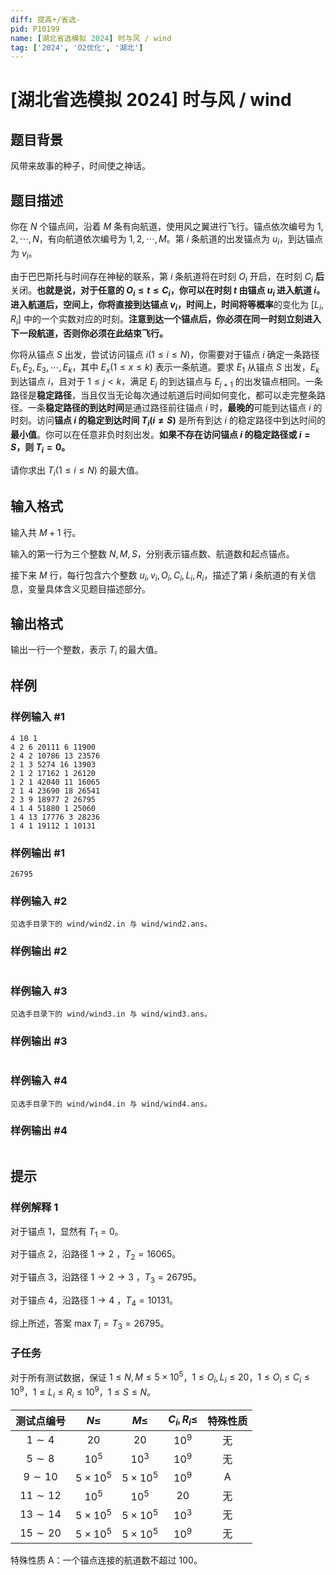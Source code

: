 ```yaml
---
diff: 提高+/省选-
pid: P10199
name: [湖北省选模拟 2024] 时与风 / wind
tag: ['2024', 'O2优化', '湖北']
---
```

# [湖北省选模拟 2024] 时与风 / wind
## 题目背景

风带来故事的种子，时间使之神话。
## 题目描述

你在 $N$ 个锚点间，沿着 $M$ 条有向航道，使用风之翼进行飞行。锚点依次编号为 $1,2,\cdots,N$，有向航道依次编号为 $1,2,\cdots,M$。第 $i$ 条航道的出发锚点为 $u_i$，到达锚点为 $v_i$。

由于巴巴斯托与时间存在神秘的联系，第 $i$ 条航道将在时刻 $O_i$ 开启，在时刻 $C_i$ **后**关闭。**也就是说，对于任意的 $O_i \le t \le C_i$，你可以在时刻 $t$ 由锚点 $u_i$ 进入航道 $i$。**进入航道后，空间上，你将直接到达锚点 $v_i$，时间上，时间将**等概率**的变化为 $[L_i,R_i]$ 中的一个实数对应的时刻。**注意到达一个锚点后，你必须在同一时刻立刻进入下一段航道，否则你必须在此结束飞行。**

你将从锚点 $S$ 出发，尝试访问锚点 $i(1\le i\le N)$，你需要对于锚点 $i$ 确定一条路径 $E_1,E_2,E_3,\cdots,E_k$，其中 $E_x(1\le x\le k)$ 表示一条航道。要求 $E_1$ 从锚点 $S$ 出发，$E_k$ 到达锚点 $i$，且对于 $1\le j<k$，满足 $E_j$ 的到达锚点与 $E_{j+1}$ 的出发锚点相同。一条路径是**稳定路径**，当且仅当无论每次通过航道后时间如何变化，都可以走完整条路径。一条**稳定路径的到达时间**是通过路径前往锚点 $i$ 时，**最晚的**可能到达锚点 $i$ 的时刻。访问**锚点 $i$ 的稳定到达时间 $T_i(i \neq S)$** 是所有到达 $i$ 的稳定路径中到达时间的**最小值**。你可以在任意非负时刻出发。**如果不存在访问锚点 $i$ 的稳定路径或 $i=S$，则 $T_i=0$。**

请你求出 $T_i(1\le i\le N)$ 的最大值。
## 输入格式

输入共 $M+1$ 行。

输入的第一行为三个整数 $N,M,S$，分别表示锚点数、航道数和起点锚点。

接下来 $M$ 行，每行包含六个整数 $u_i,v_i,O_i,C_i,L_i,R_i$，描述了第 $i$ 条航道的有关信息，变量具体含义见题目描述部分。
## 输出格式

输出一行一个整数，表示 $T_i$ 的最大值。
## 样例

### 样例输入 #1
```
4 10 1
4 2 6 20111 6 11900
2 4 2 10786 13 23576
2 1 3 5274 16 13903
2 1 2 17162 1 26120
1 2 1 42040 11 16065
2 1 4 23690 18 26541
2 3 9 18977 2 26795
4 1 4 51880 1 25060
1 4 13 17776 3 28236
1 4 1 19112 1 10131
```
### 样例输出 #1
```
26795
```
### 样例输入 #2
```
见选手目录下的 wind/wind2.in 与 wind/wind2.ans。
```
### 样例输出 #2
```

```
### 样例输入 #3
```
见选手目录下的 wind/wind3.in 与 wind/wind3.ans。
```
### 样例输出 #3
```

```
### 样例输入 #4
```
见选手目录下的 wind/wind4.in 与 wind/wind4.ans。
```
### 样例输出 #4
```

```
## 提示

### 样例解释 1

对于锚点 $1$，显然有 $T_1=0$。

对于锚点 $2$，沿路径 $1 \rightarrow 2$ ，$T_2=16065$。

对于锚点 $3$，沿路径 $1 \rightarrow 2 \rightarrow 3$ ，$T_3=26795$。

对于锚点 $4$，沿路径 $1 \rightarrow 4$ ，$T_4 = 10131$。

综上所述，答案 $\max T_i=T_3=26795$。

### 子任务

对于所有测试数据，保证 $1 \le N,M \le 5\times 10^5$，$1 \le O_i,L_i \le 20$，$1 \le O_i \le C_i \le 10^9$，$1 \le L_i \le R_i \le 10^9$，$1\le S \le N$。

| 测试点编号 | $N\le$ | $M\le$ | $C_i,R_i\le$ | 特殊性质 |
|:--:|:--:|:--:|:--:|:--:|
| $1\sim 4$ | $20$ | $20$ | $10^9$ | 无 |
| $5\sim 8$ | $10^5$ | $10^3$ | $10^9$| 无 |
| $9\sim 10$ | $5\times 10^5$ | $5\times 10^5$ | $10^9$ | A |
| $11\sim 12$ | $10^5$ | $10^5$ | $20$ | 无 |
| $13\sim 14$ | $5\times 10^5$ | $5\times 10^5$ | $10^3$ | 无 |
| $15\sim 20$ | $5\times 10^5$ | $5\times 10^5$ | $10^9$ | 无 |


特殊性质 A：一个锚点连接的航道数不超过 $100$。

